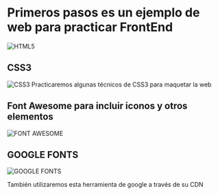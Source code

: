 # **Primeros pasos es un ejemplo de web para practicar FrontEnd**

![HTML5](https://www.w3.org/html/logo/downloads/HTML5_Badge_256.png)

## CSS3

![CSS3](https://rolandocaldas.com/wp-content/uploads/2013/05/css3.png)
Practicaremos algunas técnicos de CSS3 para maquetar la web

## Font Awesome para incluir iconos y otros elementos

![FONT AWESOME](https://i1.wp.com/www.codedrinks.com/wp-content/uploads/2015/02/fonticons.jpg?fit=935%2C300&w=640)

## GOOGLE FONTS

![GOOGLE FONTS](https://www.gstatic.com/images/icons/material/apps/fonts/1x/opengraph_color_1200dp.png)

También utilizaremos esta herramienta de google a través de su CDN


